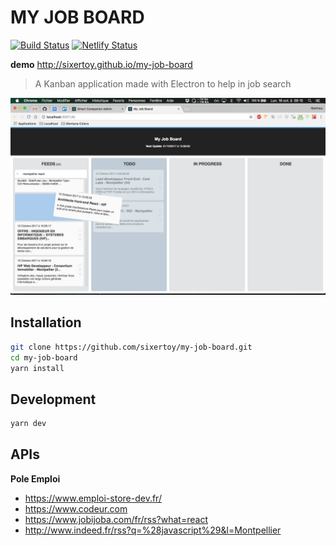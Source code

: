 # MY JOB BOARD

[![Build Status](https://travis-ci.org/sixertoy/my-job-board.svg?branch=master)](https://travis-ci.org/sixertoy/my-job-board)
[![Netlify Status](https://api.netlify.com/api/v1/badges/d81006a7-cf53-482f-a0e2-9d38d42739e8/deploy-status)](https://app.netlify.com/sites/objective-kalam-714036/deploys)

**demo**
http://sixertoy.github.io/my-job-board

> A Kanban application made with Electron to help in job search

![Screenshot](./screenshot.png)

## Installation

```bash
git clone https://github.com/sixertoy/my-job-board.git
cd my-job-board
yarn install
```

## Development

```bash
yarn dev
```

## APIs

**Pole Emploi**

- https://www.emploi-store-dev.fr/
- https://www.codeur.com
- https://www.jobijoba.com/fr/rss?what=react
- http://www.indeed.fr/rss?q=%28javascript%29&l=Montpellier
